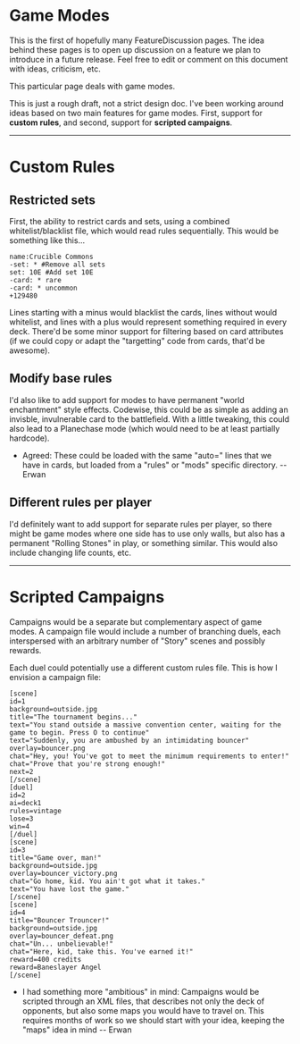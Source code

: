 # Game Modes #

This is the first of hopefully many FeatureDiscussion pages. The idea behind these pages  is to open up discussion on a feature we plan to introduce in a future release. Feel free to edit or comment on this document with ideas, criticism, etc.

This particular page deals with game modes.

This is just a rough draft, not a strict design doc. I've been working around ideas based on two main features for game modes. First, support for **custom rules**, and second, support for **scripted campaigns**.

---

# Custom Rules #
## Restricted sets ##
First, the ability to restrict cards and sets, using a combined whitelist/blacklist file, which would read rules sequentially. This would be something like this...
```
name:Crucible Commons
-set: * #Remove all sets
set: 10E #Add set 10E
-card: * rare
-card: * uncommon
+129480
```

Lines starting with a minus would blacklist the cards, lines without would whitelist, and lines with a plus would represent something required in every deck. There'd be some minor support for filtering based on card attributes (if we could copy or adapt the "targetting" code from cards, that'd be awesome).

## Modify base rules ##
I'd also like to add support for modes to have permanent "world enchantment" style effects. Codewise, this could be as simple as adding an invisble, invulnerable card to the battlefield. With a little tweaking, this could also lead to a Planechase mode (which would need to be at least partially hardcode).
  * Agreed: These could be loaded with the same "auto=" lines that we have in cards, but loaded from a "rules" or "mods" specific directory. --Erwan

## Different rules per player ##
I'd definitely want to add support for separate rules per player, so there might be game modes where one side has to use only walls, but also has a permanent "Rolling Stones" in play, or something similar. This would also include changing life counts, etc.

---

# Scripted Campaigns #
Campaigns would be a separate but complementary aspect of game modes. A campaign file would include a number of branching duels, each interspersed with an arbitrary number of "Story" scenes and possibly rewards.

Each duel could potentially use a different custom rules file. This is how I envision a campaign file:
```
[scene]
id=1
background=outside.jpg
title="The tournament begins..."
text="You stand outside a massive convention center, waiting for the game to begin. Press O to continue"
text="Suddenly, you are ambushed by an intimidating bouncer"
overlay=bouncer.png
chat="Hey, you! You've got to meet the minimum requirements to enter!"
chat="Prove that you're strong enough!"
next=2
[/scene]
[duel]
id=2
ai=deck1
rules=vintage
lose=3
win=4
[/duel]
[scene]
id=3
title="Game over, man!"
background=outside.jpg
overlay=bouncer_victory.png
chat="Go home, kid. You ain't got what it takes."
text="You have lost the game."
[/scene]
[scene]
id=4
title="Bouncer Trouncer!"
background=outside.jpg
overlay=bouncer_defeat.png
chat="Un... unbelievable!"
chat="Here, kid, take this. You've earned it!"
reward=400 credits
reward=Baneslayer Angel
[/scene]
```


  * I had something more "ambitious" in mind: Campaigns would be scripted through an XML files, that describes not only the deck of opponents, but also some maps you would have to travel on. This requires months of work so we should start with your idea, keeping the "maps" idea in mind -- Erwan